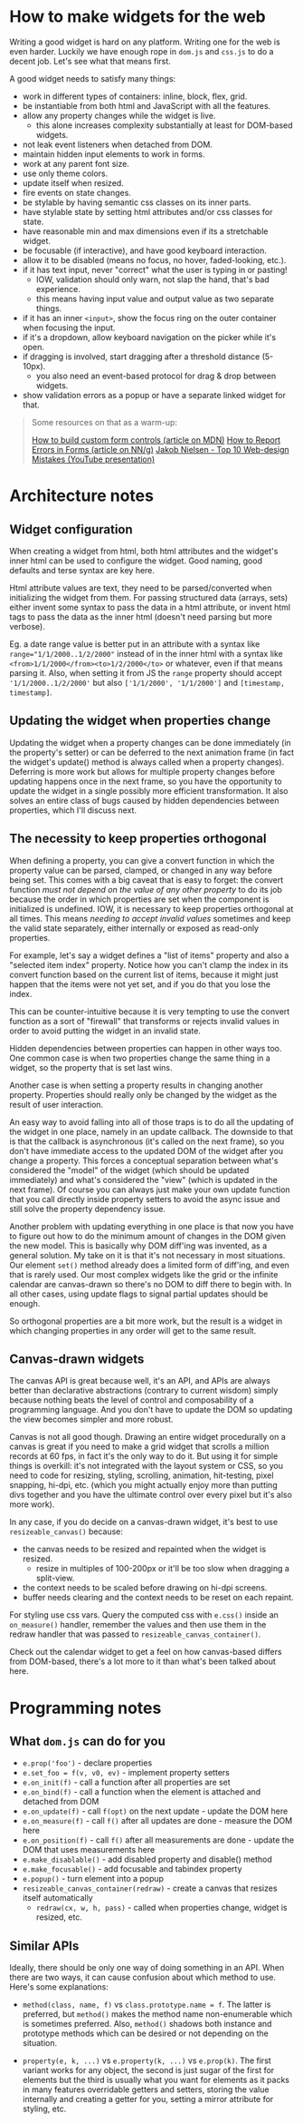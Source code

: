 # How to make widgets for the web

Writing a good widget is hard on any platform. Writing one for the web is
even harder. Luckily we have enough rope in `dom.js` and `css.js` to do
a decent job. Let's see what that means first.

A good widget needs to satisfy many things:

* work in different types of containers: inline, block, flex, grid.
* be instantiable from both html and JavaScript with all the features.
* allow any property changes while the widget is live.
  * this alone increases complexity substantially at least for DOM-based widgets.
* not leak event listeners when detached from DOM.
* maintain hidden input elements to work in forms.
* work at any parent font size.
* use only theme colors.
* update itself when resized.
* fire events on state changes.
* be stylable by having semantic css classes on its inner parts.
* have stylable state by setting html attributes and/or css classes for state.
* have reasonable min and max dimensions even if its a stretchable widget.
* be focusable (if interactive), and have good keyboard interaction.
* allow it to be disabled (means no focus, no hover, faded-looking, etc.).
* if it has text input, never "correct" what the user is typing in or pasting!
  * IOW, validation should only warn, not slap the hand, that's bad experience.
  * this means having input value and output value as two separate things.
* if it has an inner `<input>`, show the focus ring on the outer container when
focusing the input.
* if it's a dropdown, allow keyboard navigation on the picker while it's open.
* if dragging is involved, start dragging after a threshold distance (5-10px).
  * you also need an event-based protocol for drag & drop between widgets.
* show validation errors as a popup or have a separate linked widget for that.

> Some resources on that as a warm-up:
>
> [How to build custom form controls (article on MDN)](https://developer.mozilla.org/en-US/docs/Learn/Forms/How_to_build_custom_form_controls)
> [How to Report Errors in Forms (article on NN/g)](https://www.nngroup.com/articles/errors-forms-design-guidelines/)
> [Jakob Nielsen - Top 10 Web-design Mistakes (YouTube presentation)](https://www.youtube.com/watch?v=VGxze7xMYJs)

# Architecture notes


## Widget configuration

When creating a widget from html, both html attributes and the widget's
inner html can be used to configure the widget. Good naming, good defaults
and terse syntax are key here.

Html attribute values are text, they need to be parsed/converted when
initializing the widget from them. For passing structured data (arrays, sets)
either invent some syntax to pass the data in a html attribute, or invent html
tags to pass the data as the inner html (doesn't need parsing but more verbose).

Eg. a date range value is better put in an attribute with a syntax like
`range="1/1/2000..1/2/2000"` instead of in the inner html with a syntax like
`<from>1/1/2000</from><to>1/2/2000</to>` or whatever, even if that means
parsing it. Also, when setting it from JS the `range` property should accept
`'1/1/2000..1/2/2000'` but also `['1/1/2000', '1/1/2000']` and `[timestamp, timestamp]`.


## Updating the widget when properties change

Updating the widget when a property changes can be done immediately (in the
property's setter) or can be deferred to the next animation frame (in fact
the widget's update() method is always called when a property changes).
Deferring is more work but allows for multiple property changes before updating
happens once in the next frame, so you have the opportunity to update the
widget in a single possibly more efficient transformation. It also solves
an entire class of bugs caused by hidden dependencies between properties,
which I'll discuss next.


## The necessity to keep properties orthogonal

When defining a property, you can give a convert function in which the
property value can be parsed, clamped, or changed in any way before being set.
This comes with a big caveat that is easy to forget: the convert function
*must not depend on the value of any other property* to do its job because
the order in which properties are set when the component is initialized is
undefined. IOW, it is necessary to keep properties orthogonal at all times.
This means *needing to accept invalid values* sometimes and keep the valid
state separately, either internally or exposed as read-only properties.

For example, let's say a widget defines a "list of items" property and also
a "selected item index" property. Notice how you can't clamp the index in its
convert function based on the current list of items, because it might just
happen that the items were not yet set, and if you do that you lose the index.

This can be counter-intuitive because it is very tempting to use the convert
function as a sort of "firewall" that transforms or rejects invalid values
in order to avoid putting the widget in an invalid state.

Hidden dependencies between properties can happen in other ways too. One
common case is when two properties change the same thing in a widget,
so the property that is set last wins.

Another case is when setting a property results in changing another property.
Properties should really only be changed by the widget as the result of user
interaction.

An easy way to avoid falling into all of those traps is to do all the updating
of the widget in one place, namely in an update callback. The downside to that
is that the callback is asynchronous (it's called on the next frame), so you
don't have immediate access to the updated DOM of the widget after you change
a property. This forces a conceptual separation between what's considered the
"model" of the widget (which should be updated immediately) and what's
considered the "view" (which is updated in the next frame). Of course you
can always just make your own update function that you call directly inside
property setters to avoid the async issue and still solve the property
dependency issue.

Another problem with updating everything in one place is that now you have to
figure out how to do the minimum amount of changes in the DOM given the new
model. This is basically why DOM diff'ing was invented, as a general solution.
My take on it is that it's not necessary in most situations. Our element
`set()` method already does a limited form of diff'ing, and even that is
rarely used. Our most complex widgets like the grid or the infinite calendar
are canvas-drawn so there's no DOM to diff there to begin with. In all other
cases, using update flags to signal partial updates should be enough.

So orthogonal properties are a bit more work, but the result is a widget
in which changing properties in any order will get to the same result.


## Canvas-drawn widgets

The canvas API is great because well, it's an API, and APIs are always better
than declarative abstractions (contrary to current wisdom) simply because
nothing beats the level of control and composability of a programming language.
And you don't have to update the DOM so updating the view becomes simpler
and more robust.

Canvas is not all good though. Drawing an entire widget procedurally on a canvas
is great if you need to make a grid widget that scrolls a million records
at 60 fps, in fact it's the only way to do it. But using it for simple things
is overkill: it's not integrated with the layout system or CSS, so you need
to code for resizing, styling, scrolling, animation, hit-testing, pixel snapping,
hi-dpi, etc. (which you might actually enjoy more than putting divs together
and you have the ultimate control over every pixel but it's also more work).

In any case, if you do decide on a canvas-drawn widget, it's best to use
`resizeable_canvas()` because:

* the canvas needs to be resized and repainted when the widget is resized.
  * resize in multiples of 100-200px or it'll be too slow when dragging a split-view.
* the context needs to be scaled before drawing on hi-dpi screens.
* buffer needs clearing and the context needs to be reset on each repaint.

For styling use css vars. Query the computed css with `e.css()` inside an
`on_measure()` handler, remember the values and then use them in the redraw
handler that was passed to `resizeable_canvas_container()`.

Check out the calendar widget to get a feel on how canvas-based differs from
DOM-based, there's a lot more to it than what's been talked about here.


# Programming notes


## What `dom.js` can do for you

* `e.prop('foo')`                - declare properties
* `e.set_foo = f(v, v0, ev)`     - implement property setters
* `e.on_init(f)`                 - call a function after all properties are set
* `e.on_bind(f)`                 - call a function when the element is attached and detached from DOM
* `e.on_update(f)`               - call `f(opt)` on the next update - update the DOM here
* `e.on_measure(f)`              - call `f()` after all updates are done - measure the DOM here
* `e.on_position(f)`             - call `f()` after all measurements are done - update the DOM that uses measurements here
* `e.make_disablable()`          - add disabled property and disable() method
* `e.make_focusable()`           - add focusable and tabindex property
* `e.popup()`                    - turn element into a popup
* `resizeable_canvas_container(redraw)`  - create a canvas that resizes itself automatically
  * `redraw(cx, w, h, pass)`     - called when properties change, widget is resized, etc.


## Similar APIs

Ideally, there should be only one way of doing something in an API.
When there are two ways, it can cause confusion about which method to use.
Here's some explanations:

* `method(class, name, f)` vs `class.prototype.name = f`. The latter is
preferred, but `method()` makes the method name non-enumerable which is
sometimes preferred. Also, `method()` shadows both instance and prototype
methods which can be desired or not depending on the situation.

* `property(e, k, ...)` vs `e.property(k, ...)` vs `e.prop(k)`. The first
variant works for any object, the second is just sugar of the first for
elements but the third is usually what you want for elements as it packs
in many features overridable getters and setters, storing the value internally
and creating a getter for you, setting a mirror attribute for styling, etc.

